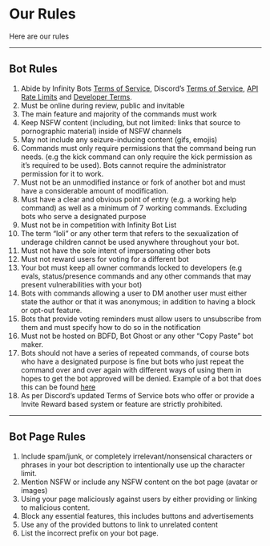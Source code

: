 # Our Rules

Here are our rules

---

## Bot Rules

<ol>
    <li>Abide by Infinity Bots <a href="https://infinitybotlist.com/terms">Terms of Service</a>, Discord’s <a href="https://discord.com/terms">Terms of Service</a>, <a href="https://discord.com/developers/docs/topics/rate-limits">API Rate Limits</a> and <a href="https://discord.com/developers/docs/legal">Developer Terms</a>. </li>
    <li>Must be online during review, public and invitable</li>
    <li>The main feature and majority of the commands must work</li>
    <li>Keep NSFW content (including, but not limited: links that source to pornographic material) inside of NSFW channels</li>
    <li>May not include any seizure-inducing content (gifs, emojis)</li>
    <li>Commands must only require permissions that the command being run needs. (e.g the kick command can only require the kick permission as it’s required to be used). Bots cannot require the administrator permission for it to work.</li>
    <li>Must not be an unmodified instance or fork of another bot and must have a considerable amount of modification. </li>
    <li>Must have a clear and obvious point of entry (e.g. a working help command) as well as a minimum of 7 working commands. Excluding bots who serve a designated purpose</li>
    <li>Must not be in competition with Infinity Bot List</li>
    <li>The term “loli” or any other term that refers to the sexualization of underage children cannot be used anywhere throughout your bot. </li>
    <li>Must not have the sole intent of impersonating other bots </li>
    <li>Must not reward users for voting for a different bot</li>
    <li>Your bot must keep all owner commands locked to developers (e.g evals, status/presence commands and any other commands that may present vulnerabilities with your bot)</li>
    <li>Bots with commands allowing a user to DM another user must either state the author or that it was anonymous; in addition to having a block or opt-out feature.</li>
    <li>Bots that provide voting reminders must allow users to unsubscribe from them and must specify how to do so in the notification</li>
    <li>Must not be hosted on BDFD, Bot Ghost or any other “Copy Paste” bot maker.</li>
    <li>Bots should not have a series of repeated commands, of course bots who have a designated purpose is fine but bots who just repeat the command over and over again with different ways of using them in hopes to get the bot approved will be denied. Example of a bot that does this can be found <a href="https://infinitybotlist.com/bots/835997853263462461">here</a></li>
    <li>As per Discord’s updated Terms of Service bots who offer or provide a Invite Reward based system or feature are strictly prohibited.</li>
</ol>

---

## Bot Page Rules

<ol>
    <li>Include spam/junk, or completely irrelevant/nonsensical characters or phrases in your bot description to intentionally use up the character limit.</li>
    <li>Mention NSFW or include any NSFW content on the bot page (avatar or images)</li>
    <li>Using your page maliciously against users by either providing or linking to malicious content. </li>
    <li>Block any essential features, this includes buttons and advertisements </li>
    <li>Use any of the provided buttons to link to unrelated content </li>
    <li>List the incorrect prefix on your bot page.</li>
</ol>